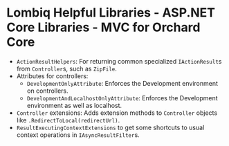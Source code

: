 # Lombiq Helpful Libraries - ASP.NET Core Libraries - MVC for Orchard Core



- `ActionResultHelpers`: For returning common specialized `IActionResult`s from `Controller`s, such as `ZipFile`.
- Attributes for controllers:
    - `DevelopmentOnlyAttribute`: Enforces the Development environment on controllers.
    - `DevelopmentAndLocalhostOnlyAttribute`: Enforces the Development environment as well as localhost.
- `Controller` extensions: Adds extension methods to `Controller` objects like `.RedirectToLocal(redirectUrl)`.
- `ResultExecutingContextExtensions` to get some shortcuts to usual context operations in `IAsyncResultFilter`s.
